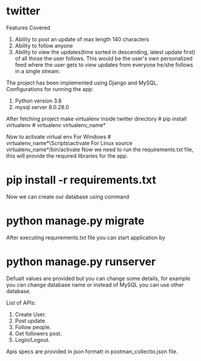 # twitter
Features Covered
  1. Ability to post an update of max length 140 characters
  2. Ability to follow anyone
  3. Ability to view the updates(time sorted in descending, latest update first) of all those the user
  follows. This would be the user's own personalized feed where the user gets to view updates from
  everyone he/she follows in a single stream.
 
The project has been implemented using Django and MySQL.
Configurations for running the app:
  1. Python version 3.8
  2. mysql server 8.0.28.0

After fetching project make virtualenv inside twitter directory
    # pip install virtualenv
    # virtualenv virtualenv_name*

Now to activate virtual env
  For Windows
    # virtualenv_name*\Scripts\activate
  For Linux
     source virtualenv_name*/bin/activate
Now we need to run the requirements.txt file, this will provide the required libraries for the app.
  # pip install -r requirements.txt
  
Now we can create our database using command
  # python manage.py migrate
  
  
After executing requirements.txt file you can start application by
  # python manage.py runserver

Defualt values are provided but you can change some details, for example you can change database name or instead of MySQL you can use other database.

List of APIs:
  1. Create User.
  2. Post update.
  3. Follow people.
  4. Get followers post.
  5. Login/Logout.
  
Apis specs are provided in json formatt in postman_collectio.json file.


